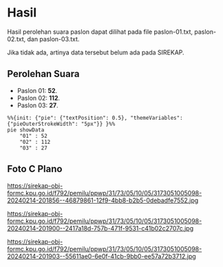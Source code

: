 # Hasil

Hasil perolehan suara paslon dapat dilihat pada file paslon-01.txt, paslon-02.txt, dan paslon-03.txt.

Jika tidak ada, artinya data tersebut belum ada pada SIREKAP.

## Perolehan Suara

 * Paslon 01: **52**.
 * Paslon 02: **112**.
 * Paslon 03: **27**.

```mermaid
%%{init: {"pie": {"textPosition": 0.5}, "themeVariables": {"pieOuterStrokeWidth": "5px"}} }%%
pie showData
    "01" : 52
    "02" : 112
    "03" : 27
```
## Foto C Plano

https://sirekap-obj-formc.kpu.go.id/f792/pemilu/ppwp/31/73/05/10/05/3173051005098-20240214-201856--46879861-12f9-4bb8-b2b5-0debadfe7552.jpg

https://sirekap-obj-formc.kpu.go.id/f792/pemilu/ppwp/31/73/05/10/05/3173051005098-20240214-201900--2417a18d-757b-471f-9531-c41b02c2707c.jpg

https://sirekap-obj-formc.kpu.go.id/f792/pemilu/ppwp/31/73/05/10/05/3173051005098-20240214-201903--55611ae0-6e0f-41cb-9bb0-ee57a72b3712.jpg
